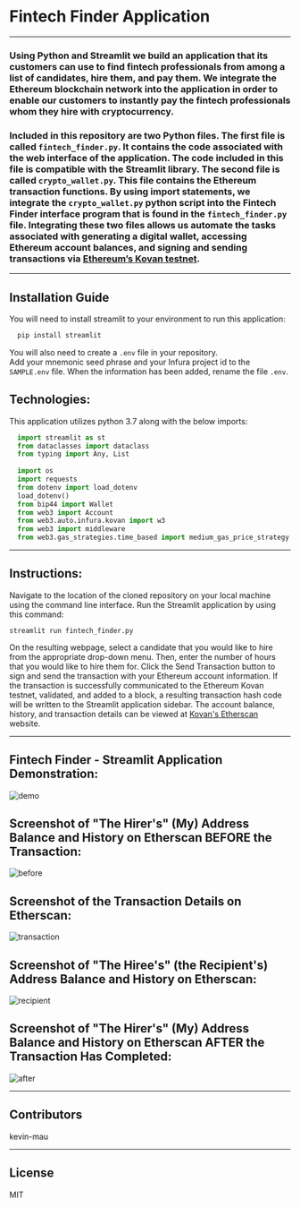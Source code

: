 # Fintech Finder Application
 
---
### Using Python and Streamlit we build an application that its customers can use to find fintech professionals from among a list of candidates, hire them, and pay them.  We integrate the Ethereum blockchain network into the application in order to enable our customers to instantly pay the fintech professionals whom they hire with cryptocurrency.

### Included in this repository are two Python files.  The first file is called `fintech_finder.py`.  It contains the code associated with the web interface of the application.  The code included in this file is compatible with the Streamlit library.  The second file is called `crypto_wallet.py`.  This file contains the Ethereum transaction functions.  By using import statements, we integrate the `crypto_wallet.py` python script into the Fintech Finder interface program that is found in the `fintech_finder.py` file.  Integrating these two files allows us automate the tasks associated with generating a digital wallet, accessing Ethereum account balances, and signing and sending transactions via [Ethereum’s Kovan testnet](https://kovan.etherscan.io/).

---
## Installation Guide

You will need to install streamlit to your environment to run this application:

```python
  pip install streamlit
```

You will also need to create a `.env` file in your repository.  
Add your mnemonic seed phrase and your Infura project id to the `SAMPLE.env` file.
When the information has been added, rename the file `.env`.

## Technologies:

This application utilizes python 3.7 along with the below imports:

```python
  import streamlit as st
  from dataclasses import dataclass
  from typing import Any, List
  
  import os
  import requests
  from dotenv import load_dotenv
  load_dotenv()
  from bip44 import Wallet
  from web3 import Account
  from web3.auto.infura.kovan import w3
  from web3 import middleware
  from web3.gas_strategies.time_based import medium_gas_price_strategy
```
---
## Instructions:

Navigate to the location of the cloned repository on your local machine using the command line interface.  Run the Streamlit application by using this command: 

`streamlit run fintech_finder.py` 

On the resulting webpage, select a candidate that you would like to hire from the appropriate drop-down menu. Then, enter the number of hours that you would like to hire them 
for.  Click the Send Transaction button to sign and send the transaction with your Ethereum account information. If the transaction is successfully communicated to the Ethereum 
Kovan testnet, validated, and added to a block, a resulting transaction hash code will be written to the Streamlit application sidebar.
The account balance, history, and transaction details can be viewed at [Kovan's Etherscan](https://kovan.etherscan.io/) website.

---
## Fintech Finder - Streamlit Application Demonstration:
![demo](https://user-images.githubusercontent.com/85687829/140622709-b7b75593-ab1b-49a9-a093-f3fe5891f4d9.gif)

## Screenshot of "The Hirer's" (My) Address Balance and History on Etherscan BEFORE the Transaction:
![before](https://user-images.githubusercontent.com/85687829/140622746-7002f3cf-a272-472d-a9eb-5ab7cc393019.png)

## Screenshot of the Transaction Details on Etherscan:
![transaction](https://user-images.githubusercontent.com/85687829/140622770-b7dd05bf-fc3f-4a78-9a52-370bde0494f6.png)

## Screenshot of "The Hiree's" (the Recipient's) Address Balance and History on Etherscan:
![recipient](https://user-images.githubusercontent.com/85687829/140622801-28cffc7b-a37e-41a5-821c-2e2b9b29e840.png)

## Screenshot of "The Hirer's" (My) Address Balance and History on Etherscan AFTER the Transaction Has Completed:
![after](https://user-images.githubusercontent.com/85687829/140622806-1c83a675-0f59-4468-8a55-3180a3508296.png)


---

## Contributors

kevin-mau

---

## License

MIT
